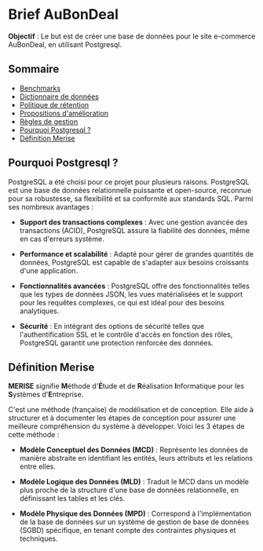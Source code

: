 # Brief AuBonDeal

**Objectif** : Le but est de créer une base de données pour le site e-commerce AuBonDeal, en utilisant Postgresql.

## Sommaire

- [Benchmarks](./doc/benchmarks.md)
- [Dictionnaire de données](./doc/dictionnaire-donnees.md)
- [Politique de rétention](./doc/politique-retention.md)
- [Propositions d'amélioration](./doc/proposition-amelioration.md)
- [Règles de gestion](./doc/regles-gestion.md)
- [Pourquoi Postgresql ?](#pourquoi-postgresql-)
- [Définition Merise](#definition-merise)

## Pourquoi Postgresql ?

PostgreSQL a été choisi pour ce projet pour plusieurs raisons. PostgreSQL est une base de données relationnelle puissante et open-source, reconnue pour sa robustesse, sa flexibilité et sa conformité aux standards SQL. Parmi ses nombreux avantages :

- **Support des transactions complexes** : Avec une gestion avancée des transactions (ACID), PostgreSQL assure la fiabilité des données, même en cas d'erreurs système.

- **Performance et scalabilité** : Adapté pour gérer de grandes quantités de données, PostgreSQL est capable de s'adapter aux besoins croissants d'une application.

- **Fonctionnalités avancées** : PostgreSQL offre des fonctionnalités telles que les types de données JSON, les vues matérialisées et le support pour les requêtes complexes, ce qui est idéal pour des besoins analytiques.

- **Sécurité** : En intégrant des options de sécurité telles que l'authentification SSL et le contrôle d'accès en fonction des rôles, PostgreSQL garantit une protection renforcée des données.

## Définition Merise

**MERISE** signifie **M**éthode d'**É**tude et de **R**éalisation **I**nformatique pour les **S**ystèmes d'**E**ntreprise.

C'est une méthode (française) de modélisation et de conception. Elle aide à structurer et à documenter les étapes de conception pour assurer une meilleure compréhension du système à développer.
Voici les 3 étapes de cette méthode :
- **Modèle Conceptuel des Données (MCD)** : Représente les données de manière abstraite en identifiant les entités, leurs attributs et les relations entre elles.

- **Modèle Logique des Données (MLD)** : Traduit le MCD dans un modèle plus proche de la structure d'une base de données relationnelle, en définissant les tables et les clés.

- **Modèle Physique des Données (MPD)** : Correspond à l'implémentation de la base de données sur un système de gestion de base de données (SGBD) spécifique, en tenant compte des contraintes physiques et techniques.